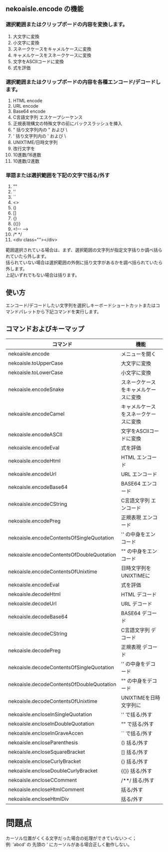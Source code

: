 ## nekoaisle.encode の機能

### 選択範囲またはクリップボードの内容を変換します。
1. 大文字に変換
1. 小文字に変換
1. スネークケースをキャメルケースに変換
1. キャメルケースをスネークケースに変換
1. 文字をASCIIコードに変換
1. 式を評価

### 選択範囲またはクリップボードの内容を各種エンコード/デコードします。
1. HTML encode
1. URL encode
1. Base64 encode
1. C言語文字列 エスケープシーケンス
1. 正規表現構文の特殊文字の前にバックスラッシュを挿入
1. " 括り文字列内の " および \
1. ' 括り文字列内の ' および \
1. UNIXTIME/日時文字列
1. 改行文字を <br />
1. 10進数/16進数
1. 10進数/2進数

### 単語または選択範囲を下記の文字で括る/外す
1. ""
1. ''
1. ``
1. <>
1. ()
1. []
1. {}
1. {{}}
1. &lt;!-- -->
1. /* */
1. &lt;div class=""&gt;&lt;/div&gt;

範囲選択されている場合は、まず、選択範囲の文字列が指定文字括りか調べ括られていたら外します。  
括られていない場合は選択範囲の外側に括り文字があるかを調べ括られていたら外します。  
上記いずれでもない場合は括ります。

## 使い方
エンコード/デコードしたい文字列を選択しキーボードショートカットまたはコマンドパレットから下記コマンドを実行します。    

## コマンドおよびキーマップ
|                 コマンド                  |                 機能                 |
| ----------------------------------------- | ------------------------------------ |
| nekoaisle.encode                          | メニューを開く                       |
| nekoaisle.toUpperCase                     | 大文字に変換                         |
| nekoaisle.toLowerCase                     | 小文字に変換                         |
| nekoaisle.encodeSnake                     | スネークケースをキャメルケースに変換 |
| nekoaisle.encodeCamel                     | キャメルケースをスネークケースに変換 |
| nekoaisle.encodeASCII                     | 文字をASCIIコードに変換              |
| nekoaisle.encodeEval                      | 式を評価                             |
| nekoaisle.encodeHtml                      | HTML エンコード                      |
| nekoaisle.encodeUrl                       | URL エンコード                       |
| nekoaisle.encodeBase64                    | BASE64 エンコード                    |
| nekoaisle.encodeCString                   | C言語文字列 エンコード               |
| nekoaisle.encodePreg                      | 正規表現 エンコード                  |
| nekoaisle.encodeContentsOfSingleQuotation | '' の中身をエンコード                |
| nekoaisle.encodeContentsOfDoubleQuotation | "" の中身をエンコード                |
| nekoaisle.encodeContentsOfUnixtime        | 日時文字列をUNIXTIMEに               |
| nekoaisle.encodeEval                      | 式を評価                             |
| nekoaisle.decodeHtml                      | HTML デコード                        |
| nekoaisle.decodeUrl                       | URL デコード                         |
| nekoaisle.decodeBase64                    | BASE64 デコード                      |
| nekoaisle.decodeCString                   | C言語文字列 デコード                 |
| nekoaisle.decodePreg                      | 正規表現 デコード                    |
| nekoaisle.decodeContentsOfSingleQuotation | '' の中身をデコード                  |
| nekoaisle.decodeContentsOfDoubleQuotation | "" の中身をデコード                  |
| nekoaisle.decodeContentsOfUnixtime        | UNIXTIMEを日時文字列に               |
| nekoaisle.encloseInSingleQuotation        | '' で括る/外す                       |
| nekoaisle.encloseInDoubleQuotation        | "" で括る/外す                       |
| nekoaisle.encloseInGraveAccen             | `` で括る/外す                       |
| nekoaisle.encloseParenthesis              | () 括る/外す                         |
| nekoaisle.encloseSquareBracket            | [] 括る/外す                         |
| nekoaisle.encloseCurlyBracket             | {} 括る/外す                         |
| nekoaisle.encloseDoubleCurlyBracket       | {{}} 括る/外す                       |
| nekoaisle.encloseCComment                 | /**/ 括る/外す                       |
| nekoaisle.encloseHtmlComment              | <!-- --> 括る/外す                   |
| nekoaisle.encloseHtmlDiv                  | <div class=""></div> 括る/外す       |

# 問題点
カーソル位置がくくる文字だった場合の処理ができていない＞＜；  
例: 'abcd' の 先頭の ' にカーソルがある場合正しく動作しない。
